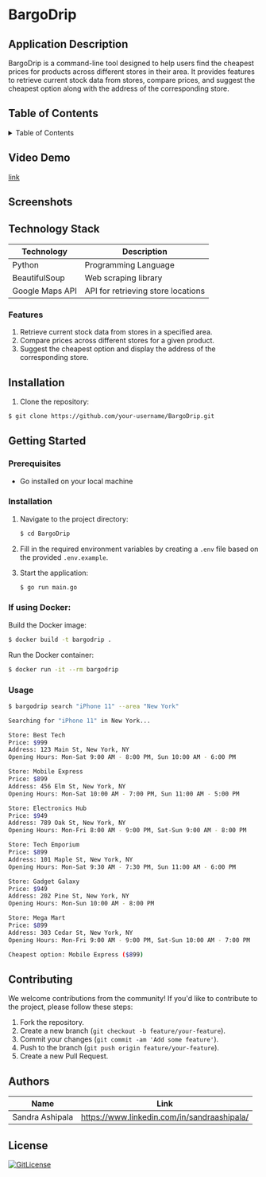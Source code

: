 # BargoDrip

## Application Description

BargoDrip is a command-line tool designed to help users find the cheapest prices for products across different stores in their area. It provides features to retrieve current stock data from stores, compare prices, and suggest the cheapest option along with the address of the corresponding store.

## Table of Contents

<details>
<summary>Table of Contents</summary>

- [BargoDrip](#bargodrip)
- [Application Description](#application-description)
- [Table of Contents](#table-of-contents)
- [Installation](#installation)
- [Usage](#usage)
- [Contributing](#contributing)
- [License](#license)

</details>

## Video Demo

[link](https://link.com)

## Screenshots

## Technology Stack

| Technology | Description              |
| ---------- | ------------------------ |
| Python     | Programming Language     |
| BeautifulSoup | Web scraping library |
| Google Maps API | API for retrieving store locations |

### Features

1. Retrieve current stock data from stores in a specified area.
2. Compare prices across different stores for a given product.
3. Suggest the cheapest option and display the address of the corresponding store.

## Installation

1. Clone the repository:
```bash
$ git clone https://github.com/your-username/BargoDrip.git
```
## Getting Started

### Prerequisites
- Go installed on your local machine

### Installation
1. Navigate to the project directory:
    ```bash
    $ cd BargoDrip
    ```

2. Fill in the required environment variables by creating a `.env` file based on the provided `.env.example`.

3. Start the application:
    ```bash
    $ go run main.go
    ```
### If using Docker:

Build the Docker image:

```bash
$ docker build -t bargodrip .
```

Run the Docker container:

```bash
$ docker run -it --rm bargodrip
```

### Usage
```bash
$ bargodrip search "iPhone 11" --area "New York"
```
```bash
Searching for "iPhone 11" in New York...

Store: Best Tech
Price: $999
Address: 123 Main St, New York, NY
Opening Hours: Mon-Sat 9:00 AM - 8:00 PM, Sun 10:00 AM - 6:00 PM

Store: Mobile Express
Price: $899
Address: 456 Elm St, New York, NY
Opening Hours: Mon-Sat 10:00 AM - 7:00 PM, Sun 11:00 AM - 5:00 PM

Store: Electronics Hub
Price: $949
Address: 789 Oak St, New York, NY
Opening Hours: Mon-Fri 8:00 AM - 9:00 PM, Sat-Sun 9:00 AM - 8:00 PM

Store: Tech Emporium
Price: $899
Address: 101 Maple St, New York, NY
Opening Hours: Mon-Sat 9:30 AM - 7:30 PM, Sun 11:00 AM - 6:00 PM

Store: Gadget Galaxy
Price: $949
Address: 202 Pine St, New York, NY
Opening Hours: Mon-Sun 10:00 AM - 8:00 PM

Store: Mega Mart
Price: $899
Address: 303 Cedar St, New York, NY
Opening Hours: Mon-Fri 9:00 AM - 9:00 PM, Sat-Sun 10:00 AM - 7:00 PM

Cheapest option: Mobile Express ($899)
```


## Contributing

We welcome contributions from the community! If you'd like to contribute to the project, please follow these steps:

1. Fork the repository.
2. Create a new branch (`git checkout -b feature/your-feature`).
3. Commit your changes (`git commit -am 'Add some feature'`).
4. Push to the branch (`git push origin feature/your-feature`).
5. Create a new Pull Request.

## Authors

| Name            | Link                                        |
| --------------- | ------------------------------------------- |
| Sandra Ashipala | https://www.linkedin.com/in/sandraashipala/ |

## License

[![GitLicense](https://img.shields.io/badge/License-MIT-lime.svg)](https://github.com/sandramsc/BargoDrip/blob/master/LICENSE.md)


